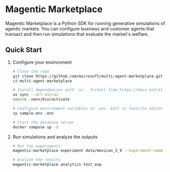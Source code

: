 # Magentic Marketplace

Magentic Marketplace is a Python SDK for running generative simulations of agentic markets.
You can configure business and customer agents that transact and then run simulations that evaluate the market's welfare.

<!-- ![Magentic Marketplace](/.github/images/landing.png) -->

## Quick Start

1. Configure your environment

    ```bash
    # Clone the repo
    git clone https://github.com/microsoft/multi-agent-marketplace.git
    cd multi-agent-marketplace

    # Install dependencies with `uv`. Install from https://docs.astral.sh/uv/
    uv sync --all-extras
    source .venv/bin/activate

    # Configure environment variables in .env. Edit in favorite editor
    cp sample.env .env

    # Start the database server
    docker compose up -d
    ```

2. Run simulations and analyze the outputs

    ```bash
    # Run the experiments
    magentic-marketplace experiment data/mexican_3_9 --experiment-name test_exp

    # Analyze the results
    magentic-marketplace analytics test_exp
    ```
